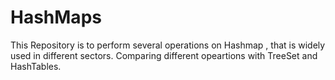 # HashMaps
This Repository is to perform several operations on Hashmap , that is widely used in different sectors. Comparing different opeartions with
TreeSet and HashTables.
